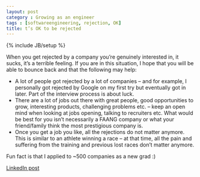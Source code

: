 ```yaml
---
layout: post
category : Growing as an engineer
tags : [softwareengineering, rejection, OK] 
title: t’s OK to be rejected
---
```

{% include JB/setup %}

When you get rejected by a company you’re genuinely interested in, it sucks, it’s a terrible feeling. If you are in this situation, I hope that you will be able to bounce back and that the following may help:

- A lot of people got rejected by a lot of companies – and for example, I personally got rejected by Google on my first try but eventually got in later. Part of the interview process is about luck.
- There are a lot of jobs out there with great people, good opportunities to grow, interesting products, challenging problems etc. – keep an open mind when looking at jobs opening, talking to recruiters etc. What would be best for you isn’t necessarily a FAANG company or what your friend/family think the most prestigious company is.
- Once you get a job you like, all the rejections do not matter anymore. This is similar to an athlete winning a race – at that time, all the pain and suffering from the training and previous lost races don’t matter anymore.

Fun fact is that I applied to ~500 companies as a new grad :)


[LinkedIn post](https://www.linkedin.com/posts/tumichel_growing-as-an-engineer-its-ok-to-be-rejected-activity-7159208290470559744-Vn0u?utm_source=share&utm_medium=member_desktop)
